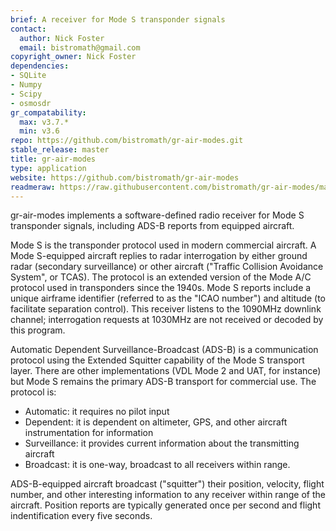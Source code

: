 ```yaml
---
brief: A receiver for Mode S transponder signals
contact:
  author: Nick Foster
  email: bistromath@gmail.com
copyright_owner: Nick Foster
dependencies:
- SQLite
- Numpy
- Scipy
- osmosdr
gr_compatability:
  max: v3.7.*
  min: v3.6
repo: https://github.com/bistromath/gr-air-modes.git
stable_release: master
title: gr-air-modes
type: application
website: https://github.com/bistromath/gr-air-modes
readmeraw: https://raw.githubusercontent.com/bistromath/gr-air-modes/master/README
--- 
```


gr-air-modes implements a software-defined radio receiver for Mode S
transponder signals, including ADS-B reports from equipped aircraft.

Mode S is the transponder protocol used in modern commercial aircraft.
A Mode S-equipped aircraft replies to radar interrogation by either
ground radar (secondary surveillance) or other aircraft ("Traffic
Collision Avoidance System", or TCAS). The protocol is an extended
version of the Mode A/C protocol used in transponders since the 1940s.
Mode S reports include a unique airframe identifier (referred to
as the "ICAO number") and altitude (to facilitate separation control).
This receiver listens to the 1090MHz downlink channel; interrogation
requests at 1030MHz are not received or decoded by this program.

Automatic Dependent Surveillance-Broadcast (ADS-B) is a communication
protocol using the Extended Squitter capability of the Mode S transport
layer. There are other implementations (VDL Mode 2 and UAT, for
instance) but Mode S remains the primary ADS-B transport for commercial
use. The protocol is:

* Automatic: it requires no pilot input
* Dependent: it is dependent on altimeter, GPS, and other aircraft
  instrumentation for information
* Surveillance: it provides current information about the transmitting
  aircraft
* Broadcast: it is one-way, broadcast to all receivers within range.

ADS-B-equipped aircraft broadcast ("squitter") their position, velocity,
flight number, and other interesting information to any receiver within
range of the aircraft. Position reports are typically generated once per
second and flight indentification every five seconds.
